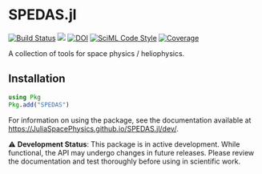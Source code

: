 # SPEDAS.jl

[![Build Status](https://github.com/JuliaSpacePhysics/SPEDAS.jl/actions/workflows/CI.yml/badge.svg?branch=main)](https://github.com/JuliaSpacePhysics/SPEDAS.jl/actions/workflows/CI.yml?query=branch%3Amain)
[![](https://img.shields.io/badge/docs-dev-blue.svg)](https://JuliaSpacePhysics.github.io/SPEDAS.jl/dev/)
[![DOI](https://zenodo.org/badge/923721479.svg)](https://doi.org/10.5281/zenodo.15181866)
[![SciML Code Style](https://img.shields.io/static/v1?label=code%20style&message=SciML&color=9558b2&labelColor=389826)](https://github.com/SciML/SciMLStyle)
[![Coverage](https://codecov.io/gh/JuliaSpacePhysics/SPEDAS.jl/branch/main/graph/badge.svg)](https://codecov.io/gh/JuliaSpacePhysics/SPEDAS.jl)

A collection of tools for space physics / heliophysics.

## Installation

```julia
using Pkg
Pkg.add("SPEDAS")
```

For information on using the package, see the documentation available at https://JuliaSpacePhysics.github.io/SPEDAS.jl/dev/.

⚠️ **Development Status**: This package is in active development. While functional, the API may undergo changes in future releases. Please review the documentation and test thoroughly before using in scientific work.
